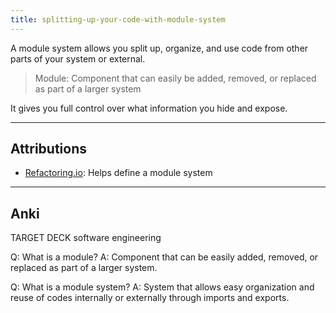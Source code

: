 ```yaml
---
title: splitting-up-your-code-with-module-system
---
```

A module system allows you split up, organize, and use code from other parts of your system or external.

> Module: Component that can easily be added, removed, or replaced as part of a larger system

It gives you full control over what information you hide and expose. 

---
## Attributions
- [Refactoring.io](https://reflectoring.io/nodejs-modules-imports/): Helps define a module system

----
## Anki

TARGET DECK
software engineering

Q: What is a module?
A: Component that can be easily added, removed, or replaced as part of a larger system.
<!--ID: 1701284776314-->


Q: What is a module system?
A: System that allows easy organization and reuse of codes internally or externally through imports and exports.
<!--ID: 1701284776319-->
